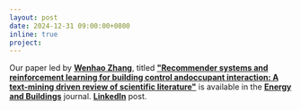 ```yaml
---
layout: post
date: 2024-12-31 09:00:00+0800
inline: true
project:
---
```


Our paper led by [**Wenhao Zhang**](https://scholar.google.com/citations?user=11jU6YIAAAAJ&hl=zh-CN), titled [**"Recommender systems and reinforcement learning for building control andoccupant interaction: A text-mining driven review of scientific literature"**](https://doi.org/10.1016/j.enbuild.2024.115247) is available in the [**Energy and Buildings**](https://www.sciencedirect.com/journal/energy-and-buildings) journal. [**LinkedIn**](https://www.linkedin.com/in/wenhao-zhang-861490257/) post.

